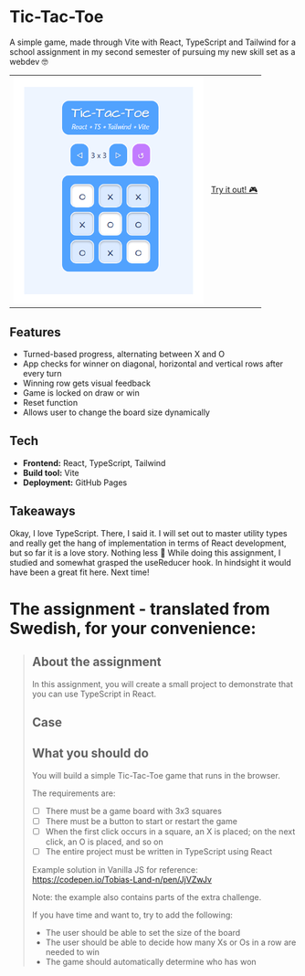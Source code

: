 # Tic-Tac-Toe

A simple game, made through Vite with React, TypeScript and Tailwind for a school assignment in my second semester of pursuing my new skill set as a webdev 🤓 

|   |   |
|---|---|
|![Preview](./thumbnail.jpg)   |  [Try it out! 🎮](https://linneatoth.github.io/TicTacToe/)|

## Features
- Turned-based progress, alternating between X and O
- App checks for winner on diagonal, horizontal and vertical rows after every turn
- Winning row gets visual feedback
- Game is locked on draw or win
- Reset function
- Allows user to change the board size dynamically

## Tech
- **Frontend:** React, TypeScript, Tailwind  
- **Build tool:** Vite  
- **Deployment:** GitHub Pages  

## Takeaways
Okay, I love TypeScript. There, I said it. I will set out to master utility types and really get the hang of implementation in terms of React development, but so far it is a love story. Nothing less 💙
While doing this assignment, I studied and somewhat grasped the useReducer hook. In hindsight it would have been a great fit here. Next time!

# The assignment - translated from Swedish, for your convenience:
> ## About the assignment  
> In this assignment, you will create a small project to demonstrate that you can use TypeScript in React.  
>  
> ## Case  
>  
> ## What you should do  
> You will build a simple Tic-Tac-Toe game that runs in the browser.  
>  
> The requirements are:  
>  
> - [ ] There must be a game board with 3x3 squares  
> - [ ] There must be a button to start or restart the game  
> - [ ] When the first click occurs in a square, an X is placed; on the next click, an O is placed, and so on  
> - [ ] The entire project must be written in TypeScript using React  
>  
> Example solution in Vanilla JS for reference:  
> https://codepen.io/Tobias-Land-n/pen/JjVZwJv  
>  
> Note: the example also contains parts of the extra challenge.  
>  
> If you have time and want to, try to add the following:  
>  
> - The user should be able to set the size of the board  
> - The user should be able to decide how many Xs or Os in a row are needed to win  
> - The game should automatically determine who has won  
